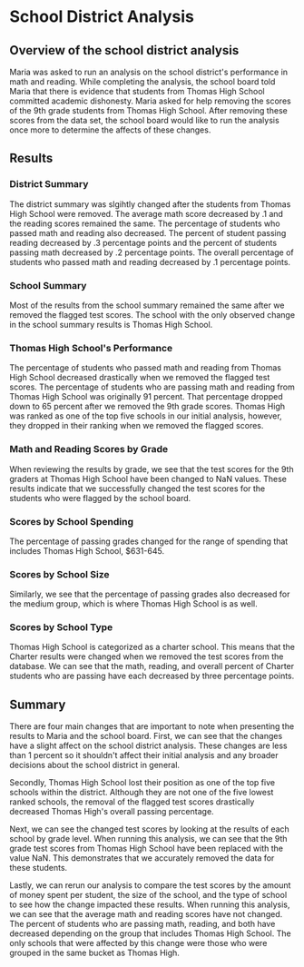 # School District Analysis

## Overview of the school district analysis
Maria was asked to run an analysis on the school district's performance in math and reading. While completing the analysis, the school board told Maria that there is evidence that students from Thomas High School committed academic dishonesty. Maria asked for help removing the scores of the 9th grade students from Thomas High School. After removing these scores from the data set, the school board would like to run the analysis once more to determine the affects of these changes.

## Results
### District Summary
The district summary was slgihtly changed after the students from Thomas High School were removed. The average math score decreased by .1 and the reading scores remained the same. The percentage of students who passed math and reading also decreased. The percent of student passing reading decreased by .3 percentage points and the percent of students passing math decreased by .2 percentage points. The overall percentage of students who passed math and reading decreased by .1 percentage points.

### School Summary
Most of the results from the school summary remained the same after we removed the flagged test scores. The school with the only observed change in the school summary results is Thomas High School.

### Thomas High School's Performance
The percentage of students who passed math and reading from Thomas High School decreased drastically when we removed the flagged test scores. The percentage of students who are passing math and reading from Thomas High School was originally 91 percent. That percentage dropped down to 65 percent after we removed the 9th grade scores. Thomas High was ranked as one of the top five schools in our initial analysis, however, they dropped in their ranking when we removed the flagged scores. 

### Math and Reading Scores by Grade
When reviewing the results by grade, we see that the test scores for the 9th graders at Thomas High School have been changed to NaN values. These results indicate that we successfully changed the test scores for the students who were flagged by the school board.

### Scores by School Spending
The percentage of passing grades changed for the range of spending that includes Thomas High School, $631-645.

### Scores by School Size
Similarly, we see that the percentage of passing grades also decreased for the medium group, which is where Thomas High School is as well.

### Scores by School Type
Thomas High School is categorized as a charter school. This means that the Charter results were changed when we removed the test scores from the database. We can see that the math, reading, and overall percent of Charter students who are passing have each decreased by three percentage points.

## Summary
There are four main changes that are important to note when presenting the results to Maria and the school board. First, we can see that the changes have a slight affect on the school district analysis. These changes are less than 1 percent so it shouldn't affect their initial analysis and any broader decisions about the school district in general. 

Secondly, Thomas High School lost their position as one of the top five schools within the district. Although they are not one of the five lowest ranked schools, the removal of the flagged test scores drastically decreased Thomas High's overall passing percentage.

Next, we can see the changed test scores by looking at the results of each school by grade level. When running this analysis, we can see that the 9th grade test scores from Thomas High School have been replaced with the value NaN. This demonstrates that we accurately removed the data for these students.

Lastly, we can rerun our analysis to compare the test scores by the amount of money spent per student, the size of the school, and the type of school to see how the change impacted these results. When running this analysis, we can see that the average math and reading scores have not changed. The percent of students who are passing math, reading, and both have decreased depending on the group that includes Thomas High School. The only schools that were affected by this change were those who were grouped in the same bucket as Thomas High.

